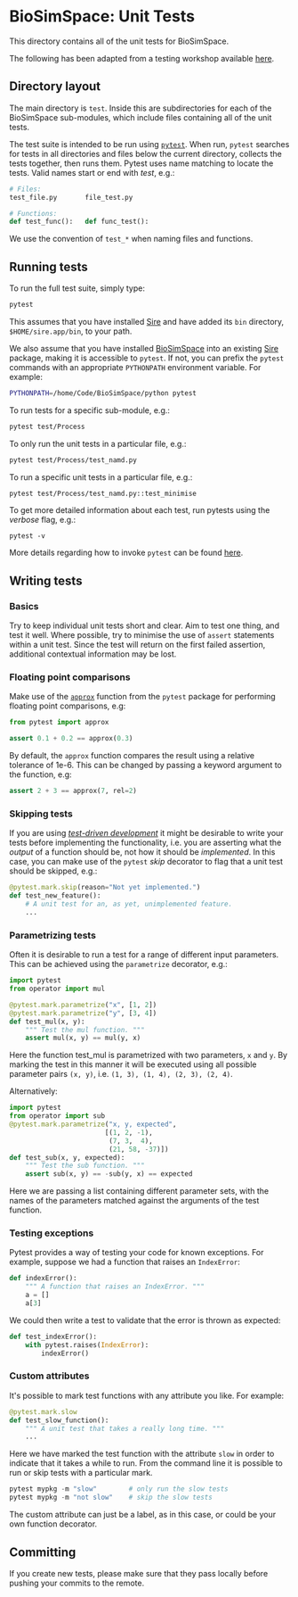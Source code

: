 # BioSimSpace: Unit Tests

This directory contains all of the unit tests for BioSimSpace.

The following has been adapted from a testing workshop available
[here](http://chryswoods.com/python_and_data/testing).

## Directory layout

The main directory is `test`. Inside this are subdirectories for each of the
BioSimSpace sub-modules, which include files containing all of the unit tests.

The test suite is intended to be run using [`pytest`](https://docs.pytest.org/en/latest/contents.html).
When run, `pytest` searches for tests in all directories and files below the current
directory, collects the tests together, then runs them. Pytest uses name matching
to locate the tests. Valid names start or end with _test_, e.g.:

```python
# Files:
test_file.py       file_test.py

# Functions:
def test_func():   def func_test():
```

We use the convention of `test_*` when naming files and functions.

## Running tests


To run the full test suite, simply type:

```bash
pytest
```

This assumes that you have installed [Sire](https://github.com/michellab/Sire)
and have added its `bin` directory, `$HOME/sire.app/bin`, to your path.

We also assume that you have installed [BioSimSpace](https://github.com/michellab/BioSimSpace)
into an existing [Sire](https://github.com/michellab/Sire) package, making
it is accessible to `pytest`. If not, you can prefix the `pytest` commands with
an appropriate `PYTHONPATH` environment variable. For example:

```bash
PYTHONPATH=/home/Code/BioSimSpace/python pytest
```

To run tests for a specific sub-module, e.g.:

```bash
pytest test/Process
```

To only run the unit tests in a particular file, e.g.:

```bash
pytest test/Process/test_namd.py
```

To run a specific unit tests in a particular file, e.g.:

```bash
pytest test/Process/test_namd.py::test_minimise
```

To get more detailed information about each test, run pytests using the
_verbose_ flag, e.g.:

```
pytest -v
```

More details regarding how to invoke `pytest` can be found [here](https://docs.pytest.org/en/latest/usage.html).

## Writing tests

### Basics

Try to keep individual unit tests short and clear. Aim to test one thing, and
test it well. Where possible, try to minimise the use of `assert` statements
within a unit test. Since the test will return on the first failed assertion,
additional contextual information may be lost.

### Floating point comparisons

Make use of the [`approx`](https://docs.pytest.org/en/latest/builtin.html#comparing-floating-point-numbers)
function from the `pytest` package for performing floating point comparisons, e.g:

```python
from pytest import approx

assert 0.1 + 0.2 == approx(0.3)
```

By default, the `approx` function compares the result using a relative tolerance
of 1e-6. This can be changed by passing a keyword argument to the function, e.g:

```python
assert 2 + 3 == approx(7, rel=2)
```

### Skipping tests

If you are using [_test-driven development_](https://en.wikipedia.org/wiki/Test-driven_development)
it might be desirable to write your tests before implementing the functionality,
i.e. you are asserting what the _output_ of a function should be, not how it should
be _implemented_. In this case, you can make use of the `pytest` _skip_ decorator
to flag that a unit test should be skipped, e.g.:

```python
@pytest.mark.skip(reason="Not yet implemented.")
def test_new_feature():
    # A unit test for an, as yet, unimplemented feature.
    ...
```

### Parametrizing tests

Often it is desirable to run a test for a range of different input parameters.
This can be achieved using the `parametrize` decorator, e.g.:

```python
import pytest
from operator import mul

@pytest.mark.parametrize("x", [1, 2])
@pytest.mark.parametrize("y", [3, 4])
def test_mul(x, y):
    """ Test the mul function. """
    assert mul(x, y) == mul(y, x)
```

Here the function test_mul is parametrized with two parameters, `x` and `y`.
By marking the test in this manner it will be executed using all possible
parameter pairs `(x, y)`, i.e. `(1, 3), (1, 4), (2, 3), (2, 4)`.

Alternatively:

```python
import pytest
from operator import sub
@pytest.mark.parametrize("x, y, expected",
                        [(1, 2, -1),
                         (7, 3,  4),
                         (21, 58, -37)])
def test_sub(x, y, expected):
    """ Test the sub function. """
    assert sub(x, y) == -sub(y, x) == expected
```

Here we are passing a list containing different parameter sets, with the names
of the parameters matched against the arguments of the test function.

### Testing exceptions

Pytest provides a way of testing your code for known exceptions. For example,
suppose we had a function that raises an `IndexError`:

```python
def indexError():
    """ A function that raises an IndexError. """
    a = []
    a[3]
```

We could then write a test to validate that the error is thrown as expected:

```python
def test_indexError():
    with pytest.raises(IndexError):
        indexError()
```

### Custom attributes

It's possible to mark test functions with any attribute you like. For example:

```python
@pytest.mark.slow
def test_slow_function():
    """ A unit test that takes a really long time. """
	...
```

Here we have marked the test function with the attribute `slow` in order to
indicate that it takes a while to run. From the command line it is possible
to run or skip tests with a particular mark.

```python
pytest mypkg -m "slow"        # only run the slow tests
pytest mypkg -m "not slow"    # skip the slow tests
```

The custom attribute can just be a label, as in this case, or could be your
own function decorator.

## Committing

If you create new tests, please make sure that they pass locally before
pushing your commits to the remote.
